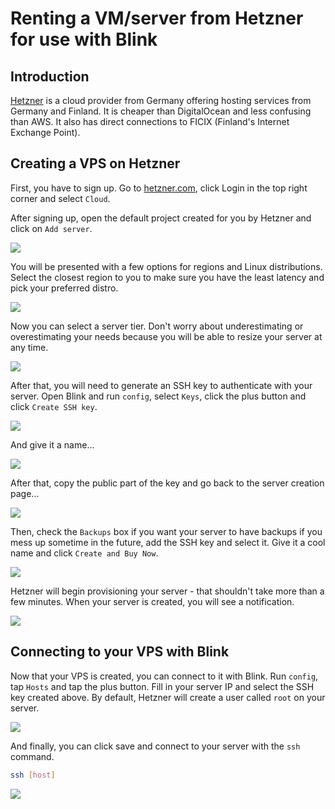 # Renting a VM/server from Hetzner for use with Blink

## Introduction

[Hetzner](https://hetzner.cloud) is a cloud provider from Germany offering hosting services from Germany and Finland. It is cheaper than DigitalOcean and less confusing than AWS. It also has direct connections to FICIX (Finland's Internet Exchange Point).

## Creating a VPS on Hetzner

First, you have to sign up. Go to [hetzner.com](https://hetzner.com), click Login in the top right corner and select `Cloud`.

After signing up, open the default project created for you by Hetzner and click on `Add server`.

![](hetzner/add_server.png)

You will be presented with a few options for regions and Linux distributions. Select the closest region to you to make sure you have the least latency and pick your preferred distro.

![](hetzner/select_region_and_distro.png)

Now you can select a server tier. Don't worry about underestimating or overestimating your needs because you will be able to resize your server at any time.

![](hetzner/select_tier.png)

After that, you will need to generate an SSH key to authenticate with your server. Open Blink and run `config`, select `Keys`, click the plus button and click `Create SSH key`.

![](hetzner/create_ssh_key.png)

And give it a name...

![](hetzner/create_ssh_key_options.png)

After that, copy the public part of the key and go back to the server creation page...

![](hetzner/copy_ssh_key.png)

Then, check the `Backups` box if you want your server to have backups if you mess up sometime in the future, add the SSH key and select it. Give it a cool name and click `Create and Buy Now`.

![](hetzner/add_ssh_key.png)

Hetzner will begin provisioning your server - that shouldn't take more than a few minutes. When your server is created, you will see a notification.

![](hetzner/server_created.png)

## Connecting to your VPS with Blink

Now that your VPS is created, you can connect to it with Blink. Run `config`, tap `Hosts` and tap the plus button. Fill in your server IP and select the SSH key created above. By default, Hetzner will create a user called `root` on your server.

![](hetzner/create_host.png)

And finally, you can click save and connect to your server with the `ssh` command.

```bash
ssh [host]
```

![](hetzner/finally_connected.png)
